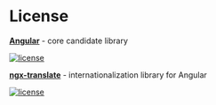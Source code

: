 # License

**[Angular](https://github.com/angular/angular)** - core candidate library

[![license](https://img.shields.io/github/license/angular/angular.svg)]()

**[ngx-translate](https://github.com/ngx-translate/core)** - internationalization library for Angular

[![license](https://img.shields.io/github/license/ngx-translate/core.svg)]()
